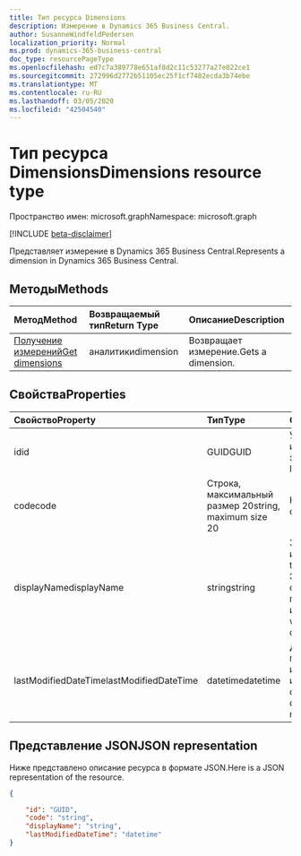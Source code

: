```yaml
---
title: Тип ресурса Dimensions
description: Измерение в Dynamics 365 Business Central.
author: SusanneWindfeldPedersen
localization_priority: Normal
ms.prod: dynamics-365-business-central
doc_type: resourcePageType
ms.openlocfilehash: ed7c7a389778e651af8d2c11c53277a27e022ce1
ms.sourcegitcommit: 272996d2772b51105ec25f1cf7482ecda3b74ebe
ms.translationtype: MT
ms.contentlocale: ru-RU
ms.lasthandoff: 03/05/2020
ms.locfileid: "42504540"
---
```

# <a name="dimensions-resource-type"></a><span data-ttu-id="90569-103">Тип ресурса Dimensions</span><span class="sxs-lookup"><span data-stu-id="90569-103">Dimensions resource type</span></span>

<span data-ttu-id="90569-104">Пространство имен: microsoft.graph</span><span class="sxs-lookup"><span data-stu-id="90569-104">Namespace: microsoft.graph</span></span>

[!INCLUDE [beta-disclaimer](../../includes/beta-disclaimer.md)]

<span data-ttu-id="90569-105">Представляет измерение в Dynamics 365 Business Central.</span><span class="sxs-lookup"><span data-stu-id="90569-105">Represents a dimension in Dynamics 365 Business Central.</span></span>

## <a name="methods"></a><span data-ttu-id="90569-106">Методы</span><span class="sxs-lookup"><span data-stu-id="90569-106">Methods</span></span>
| <span data-ttu-id="90569-107">Метод</span><span class="sxs-lookup"><span data-stu-id="90569-107">Method</span></span>       | <span data-ttu-id="90569-108">Возвращаемый тип</span><span class="sxs-lookup"><span data-stu-id="90569-108">Return Type</span></span>  |<span data-ttu-id="90569-109">Описание</span><span class="sxs-lookup"><span data-stu-id="90569-109">Description</span></span>|
|:-------------|:-------------|:----------|
|[<span data-ttu-id="90569-110">Получение измерений</span><span class="sxs-lookup"><span data-stu-id="90569-110">Get dimensions</span></span>](../api/dynamics-dimension-get.md)|<span data-ttu-id="90569-111">аналитики</span><span class="sxs-lookup"><span data-stu-id="90569-111">dimension</span></span>|<span data-ttu-id="90569-112">Возвращает измерение.</span><span class="sxs-lookup"><span data-stu-id="90569-112">Gets a dimension.</span></span>|


## <a name="properties"></a><span data-ttu-id="90569-113">Свойства</span><span class="sxs-lookup"><span data-stu-id="90569-113">Properties</span></span>
| <span data-ttu-id="90569-114">Свойство</span><span class="sxs-lookup"><span data-stu-id="90569-114">Property</span></span>           | <span data-ttu-id="90569-115">Тип</span><span class="sxs-lookup"><span data-stu-id="90569-115">Type</span></span>                  |<span data-ttu-id="90569-116">Описание</span><span class="sxs-lookup"><span data-stu-id="90569-116">Description</span></span>               |
|:-------------------|:----------------------|:-------------------------|
|<span data-ttu-id="90569-117">id</span><span class="sxs-lookup"><span data-stu-id="90569-117">id</span></span>                  |<span data-ttu-id="90569-118">GUID</span><span class="sxs-lookup"><span data-stu-id="90569-118">GUID</span></span>                   |<span data-ttu-id="90569-119">Уникальный идентификатор элемента.</span><span class="sxs-lookup"><span data-stu-id="90569-119">The unique ID of the item.</span></span>|
|<span data-ttu-id="90569-120">code</span><span class="sxs-lookup"><span data-stu-id="90569-120">code</span></span>                |<span data-ttu-id="90569-121">Строка, максимальный размер 20</span><span class="sxs-lookup"><span data-stu-id="90569-121">string, maximum size 20</span></span>|<span data-ttu-id="90569-122">Код измерения.</span><span class="sxs-lookup"><span data-stu-id="90569-122">The dimension code.</span></span>       |
|<span data-ttu-id="90569-123">displayName</span><span class="sxs-lookup"><span data-stu-id="90569-123">displayName</span></span>         |<span data-ttu-id="90569-124">string</span><span class="sxs-lookup"><span data-stu-id="90569-124">string</span></span>                 |<span data-ttu-id="90569-125">Задает имя измерения.</span><span class="sxs-lookup"><span data-stu-id="90569-125">Specifies the dimension's name.</span></span> <span data-ttu-id="90569-126">Это имя будет отображаться там, где используется измерение.</span><span class="sxs-lookup"><span data-stu-id="90569-126">This name will appear where the dimension is used.</span></span>|
|<span data-ttu-id="90569-127">lastModifiedDateTime</span><span class="sxs-lookup"><span data-stu-id="90569-127">lastModifiedDateTime</span></span>|<span data-ttu-id="90569-128">datetime</span><span class="sxs-lookup"><span data-stu-id="90569-128">datetime</span></span>               |<span data-ttu-id="90569-129">Дата и время последнего изменения измерения.</span><span class="sxs-lookup"><span data-stu-id="90569-129">The last datetime the dimension was modified.</span></span>|  


## <a name="json-representation"></a><span data-ttu-id="90569-130">Представление JSON</span><span class="sxs-lookup"><span data-stu-id="90569-130">JSON representation</span></span>

<span data-ttu-id="90569-131">Ниже представлено описание ресурса в формате JSON.</span><span class="sxs-lookup"><span data-stu-id="90569-131">Here is a JSON representation of the resource.</span></span>


```json
{

    "id": "GUID",
    "code": "string",
    "displayName": "string",
    "lastModifiedDateTime": "datetime"
}
```

